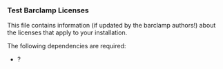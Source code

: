 ### Test Barclamp Licenses

This file contains information (if updated by the barclamp authors!) about the licenses that apply to your installation.

The following dependencies are required:

* ?



